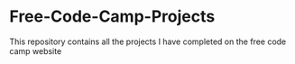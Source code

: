 # Free-Code-Camp-Projects
This repository contains all the projects I have completed on the free code camp website
